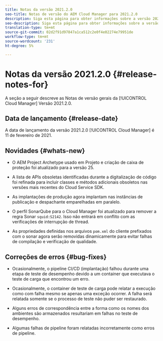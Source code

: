 ```yaml
---
title: Notas da versão 2021.2.0
seo-title: Notas de versão do AEM Cloud Manager para 2021.2.0
description: Siga esta página para obter informações sobre a versão 2021.2.0 do Cloud Manager
seo-description: Siga esta página para obter informações sobre a versão 2021.2.0 do AEM Cloud Manager
translation-type: tm+mt
source-git-commit: 02d2f91d97847a1ca512c2e0f4e02274e79951de
workflow-type: tm+mt
source-wordcount: '231'
ht-degree: 5%

---
```


# Notas da versão 2021.2.0 {#release-notes-for}

A seção a seguir descreve as Notas de versão gerais da [!UICONTROL Cloud Manager] Versão 2021.2.0.

## Data de lançamento {#release-date}

A data de lançamento da versão 2021.2.0 [!UICONTROL Cloud Manager] é 11 de fevereiro de 2021.

## Novidades {#whats-new}

* O AEM Project Archetype usado em Projeto e criação de caixa de proteção foi atualizado para a versão 25.

* A lista de APIs obsoletas identificadas durante a digitalização de código foi refinada para incluir classes e métodos adicionais obsoletos nas versões mais recentes do Cloud Service SDK.

* As implantações de produção agora implantam nas instâncias de publicação e despachante emparelhadas em paralelo.

* O perfil SonarQube para o Cloud Manager foi atualizado para remover a regra Sonar `squid:S2142`. Isso não entrará em conflito com as verificações de interrupção de thread.

* As propriedades definidas nos arquivos `pom.xml` do cliente prefixados com o sonar agora serão removidas dinamicamente para evitar falhas de compilação e verificação de qualidade.

## Correções de erros {#bug-fixes}

* Ocasionalmente, o pipeline CI/CD (implantação) falhou durante uma etapa de teste de desempenho devido a um container que executava o teste de carga que encontrou um erro.

* Ocasionalmente, o container de teste de carga pode relatar a execução como com falha mesmo se apenas uma exceção ocorrer. A falha será relatada somente se o processo de teste não puder ser restaurado.

* Alguns erros de correspondência entre a forma como os nomes dos ambientes são armazenados resultariam em falhas no teste de desempenho.

* Algumas falhas de pipeline foram relatadas incorretamente como erros de pipeline.